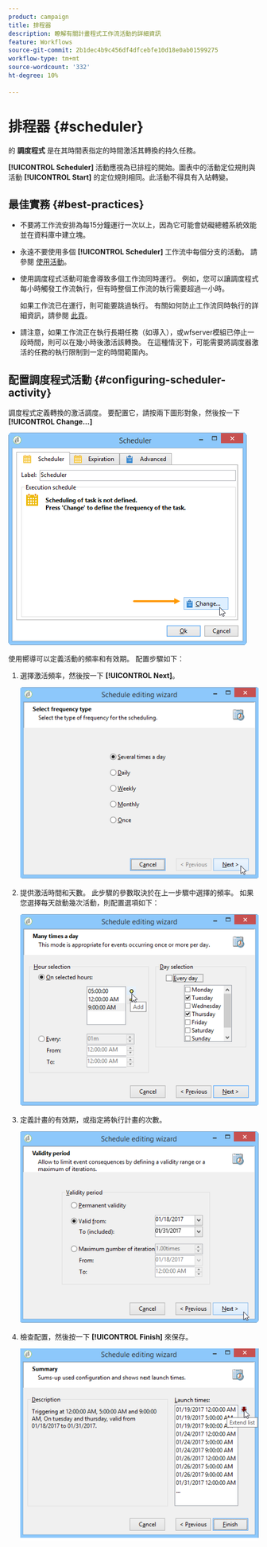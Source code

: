 ```yaml
---
product: campaign
title: 排程器
description: 瞭解有關計畫程式工作流活動的詳細資訊
feature: Workflows
source-git-commit: 2b1dec4b9c456df4dfcebfe10d18e0ab01599275
workflow-type: tm+mt
source-wordcount: '332'
ht-degree: 10%

---
```


# 排程器 {#scheduler}



的 **調度程式** 是在其時間表指定的時間激活其轉換的持久任務。

**[!UICONTROL Scheduler]** 活動應視為已排程的開始。圖表中的活動定位規則與活動 **[!UICONTROL Start]** 的定位規則相同。此活動不得具有入站轉變。

## 最佳實務 {#best-practices}

* 不要將工作流安排為每15分鐘運行一次以上，因為它可能會妨礙總體系統效能並在資料庫中建立塊。

* 永遠不要使用多個 **[!UICONTROL Scheduler]** 工作流中每個分支的活動。 請參閱 [使用活動](workflow-best-practices.md#using-activities)。

* 使用調度程式活動可能會導致多個工作流同時運行。 例如，您可以讓調度程式每小時觸發工作流執行，但有時整個工作流的執行需要超過一小時。

   如果工作流已在運行，則可能要跳過執行。 有關如何防止工作流同時執行的詳細資訊，請參閱 [此頁](monitor-workflow-execution.md#preventing-simultaneous-multiple-executions)。

* 請注意，如果工作流正在執行長期任務（如導入），或wfserver模組已停止一段時間，則可以在幾小時後激活該轉換。 在這種情況下，可能需要將調度器激活的任務的執行限制到一定的時間範圍內。

## 配置調度程式活動 {#configuring-scheduler-activity}

調度程式定義轉換的激活調度。 要配置它，請按兩下圖形對象，然後按一下 **[!UICONTROL Change...]**

![](assets/s_user_segmentation_scheduler.png)

使用嚮導可以定義活動的頻率和有效期。 配置步驟如下：

1. 選擇激活頻率，然後按一下 **[!UICONTROL Next]**。

   ![](assets/s_user_segmentation_scheduler2.png)

1. 提供激活時間和天數。 此步驟的參數取決於在上一步驟中選擇的頻率。 如果您選擇每天啟動幾次活動，則配置選項如下：

   ![](assets/s_user_segmentation_scheduler3.png)

1. 定義計畫的有效期，或指定將執行計畫的次數。

   ![](assets/s_user_segmentation_scheduler4.png)

1. 檢查配置，然後按一下 **[!UICONTROL Finish]** 來保存。

   ![](assets/s_user_segmentation_scheduler5.png)
